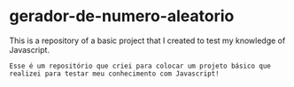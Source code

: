 # gerador-de-numero-aleatorio
This is a repository of a basic project that I created to test my knowledge of Javascript.
~~~~~~~~
Esse é um repositório que criei para colocar um projeto básico que realizei para testar meu conhecimento com Javascript!
